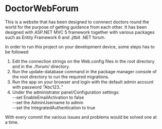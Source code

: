 # DoctorWebForum
This is a website that has been designed to connnect doctors round the world for the purpose of getting guidance from each other.
It has been designed with ASP.NET MVC 5 framework together with various packages such as Entity Framework 6 and .jitbit .NET forum.

In order to run this project on your development device, some steps has to be followed
1. Edit the connection strings on the Web.config files in the root directory and in the ./forum/ directory.
2. Run the update-database command in the package manager console of the root directory to run the required migrations.
3. Run the app on your browser and login with the default admin account with password "Abc123.."
4. Under the administrator panel/Configuration settings:     
--set EnableEmailActivation to false     
--set the AdminUsername to admin           
--set the IntegratedAuthentication to true
 
With every commit the various issues and problems would be solved one at a time.

